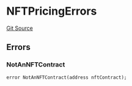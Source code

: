 # NFTPricingErrors
[Git Source](https://github.com/thrackle-io/forte-rules-engine/blob/9fddf56ef55dac8b5660e8eb459c61d41ab7f720/src/common/IErrors.sol)


## Errors
### NotAnNFTContract

```solidity
error NotAnNFTContract(address nftContract);
```

